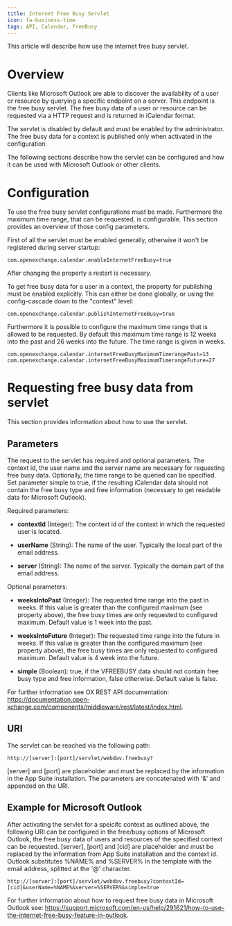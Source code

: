 ```yaml
---
title: Internet Free Busy Servlet
icon: fa-business-time
tags: API, Calendar, FreeBusy
---
```


This article will describe how use the internet free busy servlet.

# Overview
Clients like Microsoft Outlook are able to discover the availability of a user or resource by querying a specific endpoint on a server. This endpoint is the free busy servlet. The free busy data of a user or resource can be requested via a HTTP request and is returned in iCalendar format.

The servlet is disabled by default and must be enabled by the administrator. The free busy data for a context is published only when activated in the configuration.

The following sections describe how the servlet can be configured and how it can be used with Microsoft Outlook or other clients.

# Configuration

To use the free busy servlet configurations must be made. Furthermore the maximum time range, that can be requested, is configurable. This section provides an overview of those config parameters.

First of all the servlet must be enabled generally, otherwise it won't be registered during server startup:

    com.openexchange.calendar.enableInternetFreeBusy=true

After changing the property a restart is necessary.

To get free busy data for a user in a context, the property for publishing must be enabled explicitly. This can either be done globally, or using the config-cascade down to the "context" level:

    com.openexchange.calendar.publishInternetFreeBusy=true

Furthermore it is possible to configure the maximum time range that is allowed to be requested. By default this maximum time range is 12 weeks into the past and 26 weeks into the future. The time range is given in weeks.

    com.openexchange.calendar.internetFreeBusyMaximumTimerangePast=13
    com.openexchange.calendar.internetFreeBusyMaximumTimerangeFuture=27

# Requesting free busy data from servlet
This section provides information about how to use the servlet.

## Parameters
The request to the servlet has required and optional parameters. The context id, the user name and the server name are necessary for requesting free busy data. Optionally, the time range to be queried can be specified. Set parameter simple to true, if the resulting iCalendar data should not contain the free busy type and free information (necessary to get readable data for Microsoft Outlook).

Required parameters:

* **contextId** (Integer): The context id of the context in which the requested user is located.

* **userName** (String): The name of the user. Typically the local part of the email address.

* **server** (String): The name of the server. Typically the domain part of the email address.


Optional parameters:

* **weeksIntoPast** (Integer): The requested time range into the past in weeks.
If this value is greater than the configured maximum (see property above), the free busy times are only requested to configured maximum.
Default value is 1 week into the past.

* **weeksIntoFuture** (Integer): The requested time range into the future in weeks.
If this value is greater than the configured maximum (see property above), the free busy times are only requested to configured maximum.
Default value is 4 week into the future.

* **simple** (Boolean): true, if the VFREEBUSY data should not contain free busy type and free information, false otherwise.
Default value is false.


For further information see OX REST API documentation: <https://documentation.open-xchange.com/components/middleware/rest/latest/index.html>.

## URI
The servlet can be reached via the following path:

	http://[server]:[port]/servlet/webdav.freebusy?

[server] and [port] are placeholder and must be replaced by the information in the App Suite installation. The parameters are concatenated with '&' and appended on the URI.

## Example for Microsoft Outlook
After activating the servlet for a speicifc context as outlined above, the following URI can be configured in the free/busy options of Microsoft Outlook, the free busy data of users and resources of the specified context can be requested. [server], [port] and [cid] are placeholder and must be replaced by the information from App Suite installation and the context id. Outlook substitutes %NAME% and %SERVER% in the template with the email address, splitted at the '@' character.

	http://[server]:[port]/servlet/webdav.freebusy?contextId=[cid]&userName=%NAME%&server=%SERVER%&simple=true
For further information about how to request free busy data in Microsoft Outlook see: <https://support.microsoft.com/en-us/help/291621/how-to-use-the-internet-free-busy-feature-in-outlook>.
